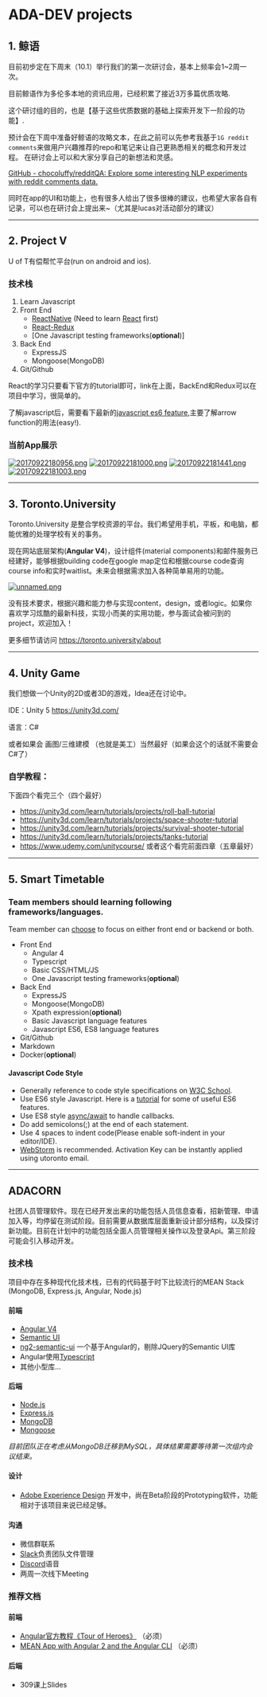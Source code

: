 # ADA-DEV projects

## 1. 鲸语

目前初步定在下周末（10.1）举行我们的第一次研讨会，基本上频率会1~2周一次。

目前鲸语作为多伦多本地的资讯应用，已经积累了接近3万多篇优质攻略.

这个研讨组的目的，也是【基于这些优质数据的基础上探索开发下一阶段的功能】.

预计会在下周中准备好鲸语的攻略文本，在此之前可以先参考我基于`1G reddit comments`来做用户兴趣推荐的repo和笔记来让自己更熟悉相关的概念和开发过程。
在研讨会上可以和大家分享自己的新想法和灵感。

[GitHub - chocoluffy/redditQA: Explore some interesting NLP experiments with reddit comments data.](https://github.com/chocoluffy/redditQA)

同时在app的UI和功能上，也有很多人给出了很多很棒的建议，也希望大家各自有记录，可以也在研讨会上提出来~（尤其是lucas对活动部分的建议）

------

## 2. Project V

U of T有偿帮忙平台(run on android and ios).

### 技术栈
1. Learn Javascript
2. Front End
    - [ReactNative](https://facebook.github.io/react-native/docs/tutorial.html) 
    (Need to learn [React](https://facebook.github.io/react/tutorial/tutorial.html) first)
    - [React-Redux](http://redux.js.org/docs/basics/)
    - [One Javascript testing frameworks(**optional**)]
3. Back End
    - ExpressJS
    - Mongoose(MongoDB)
4. Git/Github

React的学习只要看下官方的tutorial即可，link在上面，BackEnd和Redux可以在项目中学习，很简单的。

了解javascript后，需要看下最新的[javascript es6 feature](https://github.com/lukehoban/es6features),主要了解arrow function的用法(easy!).

### 当前App展示
[![20170922180956.png](https://s26.postimg.org/xelkwlseh/20170922180956.png)](https://postimg.org/image/d7854aux1/)
[![20170922181000.png](https://s26.postimg.org/4b6jruj2h/20170922181000.png)](https://postimg.org/image/4b6jruj2d/)
[![20170922181441.png](https://s26.postimg.org/ud8krvjex/20170922181441.png)](https://postimg.org/image/ymdau1mo5/)
[![20170922181003.png](https://s26.postimg.org/d6bzg3x8p/20170922181003.png)](https://postimg.org/image/gpxx5wzyd/)

------

## 3. Toronto.University
Toronto.University 是整合学校资源的平台。我们希望用手机，平板，和电脑，都能优雅的处理学校有关的事务。

现在网站底层架构(**Angular V4**)，设计组件(material components)和邮件服务已经建好，能够根据building code在google map定位和根据course code查询course info和实时waitlist。未来会根据需求加入各种简单易用的功能。

[![unnamed.png](https://s26.postimg.org/7p6cp0ky1/unnamed.png)](https://postimg.org/image/nnf2f5f5x/)



没有技术要求，根据兴趣和能力参与实现content，design，或者logic。如果你喜欢学习炫酷的最新科技，实现小而美的实用功能，参与面试会被问到的project，欢迎加入！

更多细节请访问 https://toronto.university/about

------

## 4. Unity Game

我们想做一个Unity的2D或者3D的游戏，Idea还在讨论中。

IDE：Unity 5 https://unity3d.com/

语言：C#

或者如果会 画图/三维建模 （也就是美工）当然最好（如果会这个的话就不需要会C#了）

### 自学教程：
下面四个看完三个（四个最好）
- https://unity3d.com/learn/tutorials/projects/roll-ball-tutorial
- https://unity3d.com/learn/tutorials/projects/space-shooter-tutorial
- https://unity3d.com/learn/tutorials/projects/survival-shooter-tutorial
- https://unity3d.com/learn/tutorials/projects/tanks-tutorial
- https://www.udemy.com/unitycourse/ 或者这个看完前面四章（五章最好）

------

## 5. Smart Timetable

### Team members should learning following frameworks/languages.
Team member can [choose](/chenj209/timetable/wiki/Team-Member-Info) to focus on either front end or backend or both.
- Front End
  - Angular 4
  - Typescript
  - Basic CSS/HTML/JS
  - One Javascript testing frameworks(**optional**)
- Back End
  - ExpressJS
  - Mongoose(MongoDB)
  - Xpath expression(**optional**)
  - Basic Javascript language features
  - Javascript ES6, ES8 language features
- Git/Github
- Markdown
- Docker(**optional**)

#### Javascript Code Style
- Generally reference to code style specifications on [W3C School](https://www.w3schools.com/js/js_conventions.asp).
- Use ES6 style Javascript. Here is a [tutorial](https://webapplog.com/es6/) for some of useful ES6 features.
- Use ES8 style [async/await](https://hackernoon.com/javascript-es8-introducing-async-await-functions-7a471ec7de8a) to handle callbacks.
- Do add semicolons(;) at the end of each statement.
- Use 4 spaces to indent code(Please enable soft-indent in your editor/IDE).
- [WebStorm](https://www.jetbrains.com/webstorm/) is recommended. Activation Key can be instantly applied using utoronto email.

------

## ADACORN

社团人员管理软件。现在已经开发出来的功能包括人员信息查看，招新管理、申请加入等，均停留在测试阶段。目前需要从数据库层面重新设计部分结构，以及探讨新功能。目前在计划中的功能包括全面人员管理相关操作以及登录Api。第三阶段可能会引入移动开发。

### 技术栈
项目中存在多种现代化技术栈，已有的代码基于时下比较流行的MEAN Stack (MongoDB, Express.js, Angular, Node.js)

#### 前端
- [Angular V4](https://angular.io)
- [Semantic UI](https://semantic-ui.com)
- [ng2-semantic-ui](https://edcarroll.github.io/ng2-semantic-ui/#/getting-started) 一个基于Angular的，剔除JQuery的Semantic UI库
- Angular使用[Typescript](https://www.typescriptlang.org)
- 其他小型库...

#### 后端
- [Node.js](https://nodejs.org/en/)
- [Express.js](http://expressjs.com)
- [MongoDB](https://docs.mongodb.com/?_ga=2.158790522.1370804634.1506121013-809636485.1478106835)
- [Mongoose](http://mongoosejs.com)

*目前团队正在考虑从MongoDB迁移到MySQL，具体结果需要等待第一次组内会议结束。*

#### 设计
- [Adobe Experience Design](https://www.adobe.com/ca/products/experience-design.html) 开发中，尚在Beta阶段的Prototyping软件，功能相对于该项目来说已经足够。

#### 沟通
- 微信群联系
- [Slack](https://slack.com)负责团队文件管理
- [Discord](https://discordapp.com)语音
- 两周一次线下Meeting

### 推荐文档

#### 前端
- [Angular官方教程《Tour of Heroes》](https://angular.io/tutorial) （必须）
- [MEAN App with Angular 2 and the Angular CLI](https://scotch.io/tutorials/mean-app-with-angular-2-and-the-angular-cli) （必须）

#### 后端
- 309课上Slides
